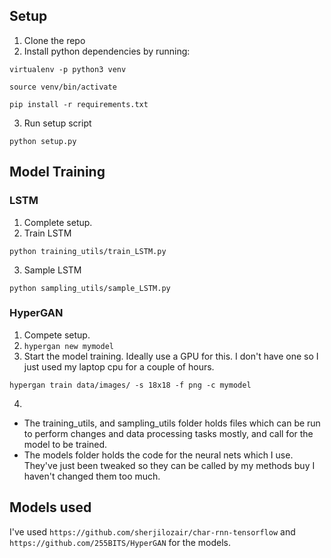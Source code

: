 ## Setup

1. Clone the repo
2. Install python dependencies by running:

`virtualenv -p python3 venv`

`source venv/bin/activate`

`pip install -r requirements.txt`

3. Run setup script

`python setup.py`

## Model Training

### LSTM

1. Complete setup.
2. Train LSTM

`python training_utils/train_LSTM.py`

3. Sample LSTM

`python sampling_utils/sample_LSTM.py`

### HyperGAN

1. Compete setup.
2. `hypergan new mymodel`
3. Start the model training. Ideally use a GPU for this. I don't have one so I just used my laptop cpu for a couple of hours.

`hypergan train data/images/ -s 18x18 -f png -c mymodel`

4. 

<!-- ### File system description.

* The data for training the models
* The tests folder holds unit tests which are used the check the qulity of code written.
* The types folder holds the files which define the types used in this project. Climbs are stored as instances of the 'Climb' class within the project.
* The util folder holds files which can be run to perform changes and data processing tasks mostly.
 -->
* The training_utils, and sampling_utils folder holds files which can be run to perform changes and data processing tasks mostly, and call for the model to be trained.
* The models folder holds the code for the neural nets which I use. They've just been tweaked so they can be called by my methods buy I haven't changed them too much.

## Models used

I've used `https://github.com/sherjilozair/char-rnn-tensorflow` and `https://github.com/255BITS/HyperGAN` for the models.
